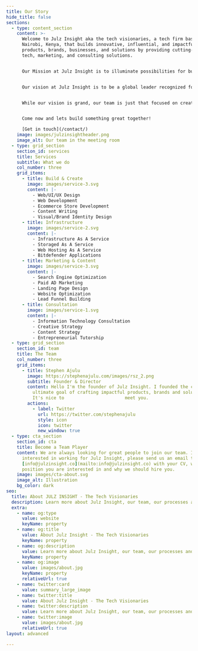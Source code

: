 ```yaml
---
title: Our Story
hide_title: false
sections:
  - type: content_section
    content: >-
      Welcome to Julz Insight aka the tech visionaries, a tech firm based in
      Nairobi, Kenya, that builds innovative, influential, and impactful
      products, brands, businesses, and solutions by providing cutting-edge
      tech, marketing, and consulting solutions. 


      Our Mission at Julz Insight is to illuminate possibilities for businesses, brands, and even individuals by leveraging cutting-edge technology, innovative marketing strategies, and expert consulting services. We are dedicated to empowering our clients to unlock their fullest potential and thrive in the rapidly evolving landscape of tech and marketing, never having to worry about the best tech stack, the newest marketing platform, or whether you should go cloud or go home (onpremise).


      Our vision at Julz Insight is to be a global leader recognized for our innovative spirit, unwavering commitment to our craft, and the transformative impact we bring to the world. We aspire to shape the future with our innovations and our solutions in a world where possibilities are limitless.


      While our vision is grand, our team is just that focused on creating tech-empowered businesses and a tech-empowered future. We work closely with our clients to understand their needs, wants, and challenges, and we use our expertise in technology and marketing to help you thrive. We cover and understand all facets of technology, such as cloud computing, IoT, AI, design, automation, data, blockchain, cybersecurity, and more.


      Come now and lets build something great together!

      [Get in touch](/contact/)
    image: images/julzinsightheader.png
    image_alt: Our team in the meeting room
  - type: grid_section
    section_id: services
    title: Services
    subtitle: What we do
    col_number: three
    grid_items:
      - title: Build & Create
        image: images/service-3.svg
        content: |-
          - Web/UI/UX Design
          - Web Development
          - Ecommerce Store Development
          - Content Writing
          - Visual/Brand Identity Design
      - title: Infrastructure
        image: images/service-2.svg
        content: |-
          - Infrastructure As A Service
          - Storaged As A Service
          - Web Hosting As A Service
          - Bitdefender Applications
      - title: Marketing & Content
        image: images/service-3.svg
        content: |-
          - Search Engine Optimization
          - Paid AD Marketing
          - Landing Page Design
          - Website Optimization
          - Lead Funnel Building
      - title: Consultation
        image: images/service-1.svg
        content: |-
          - Information Technology Consultation
          - Creative Strategy
          - Content Strategy
          - Entrepreneurial Tutorship
  - type: grid_section
    section_id: team
    title: The Team
    col_number: three
    grid_items:
      - title: Stephen Ajulu
        image: https://stephenajulu.com/images/rsz_2.png
        subtitle: Founder & Director
        content: Hello I'm the founder of Julz Insight. I founded the company with the
          ultimate goal of crafting impactful products, brands and solutions.
          It's nice to                       meet you.
        actions:
          - label: Twitter
            url: https://twitter.com/stephenajulu
            style: icon
            icon: twitter
            new_window: true
  - type: cta_section
    section_id: cta
    title: Become a Team Player
    content: We are always looking for great people to join our team. If you are
      interested in working for Julz Insight, please send us an email to
      [info@julzinsight.co](mailto:info@julzinsight.co) with your CV, which
      position you are interested in and why we should hire you.
    image: images/cta-about.svg
    image_alt: Illustration
    bg_color: dark
seo:
  title: About JULZ INSIGHT - The Tech Visionaries
  description: Learn more about Julz Insight, our team, our processes and more
  extra:
    - name: og:type
      value: website
      keyName: property
    - name: og:title
      value: About Julz Insight - The Tech Visionaries
      keyName: property
    - name: og:description
      value: Learn more about Julz Insight, our team, our processes and more
      keyName: property
    - name: og:image
      value: images/about.jpg
      keyName: property
      relativeUrl: true
    - name: twitter:card
      value: summary_large_image
    - name: twitter:title
      value: About Julz Insight - The Tech Visionaries
    - name: twitter:description
      value: Learn more about Julz Insight, our team, our processes and more
    - name: twitter:image
      value: images/about.jpg
      relativeUrl: true
layout: advanced

---
```


